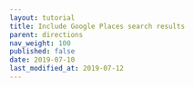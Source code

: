 ```yaml
---
layout: tutorial
title: Include Google Places search results
parent: directions
nav_weight: 100
published: false
date: 2019-07-10
last_modified_at: 2019-07-12
---
```

